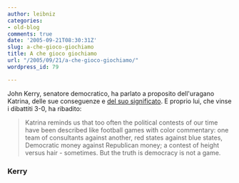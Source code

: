 ```yaml
---
author: leibniz
categories:
- old-blog
comments: true
date: '2005-09-21T08:30:31Z'
slug: a-che-gioco-giochiamo
title: A che gioco giochiamo
url: "/2005/09/21/a-che-gioco-giochiamo/"
wordpress_id: 79

---
```

John Kerry, senatore democratico,  ha parlato a proposito dell'uragano Katrina, delle sue conseguenze e [del suo significato](https://kerry.senate.gov/v3/cfm/record.cfm?id=246124). E proprio lui, che vinse i dibattiti 3-0, ha ribadito:  



> Katrina reminds us that too often the political contests of our time
have been described like football games with color commentary: one team
of consultants against another, red states against blue states,
Democratic money against Republican money; a contest of height versus
hair - sometimes. But the truth is democracy is not a game.




### Kerry  


